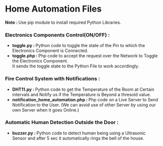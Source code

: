 # Home Automation Files
<b>Note : </b>Use pip module to install required Python Libraries.
  
<h3>Electronics Components Control(ON/OFF) :</h3>
<ul>
<li><b>toggle.py : </b> Python code to toggle the state of the Pin to which the Electronics Component is Connected.</li>
<li><b>toggle.php : </b> Php code to accept the request over the Network to Toggle the Electronics Component.
  <br>
  It sends the toggle state to the Python File to work accordingly.</li>
</ul>

<h3>Fire Control System with Notifications :</h3>
<ul>
<li><b>DHT11.py : </b> Python code to get the Temperature of the Room at Certain intervals and Notify us if the Temperature is Beyond a thresold value.</li>
<li><b>notification_home_automation.php : </b> Php code on a Live Server to Send Notification to the User. (We can avoid use of other Server by using our own Server when it goes Online.)</li>
</ul>


<h3>Automatic Human Detection Outside the Door :</h3>
<ul>
<li><b>buzzer.py : </b> Python code to detect human being using a Ultrasonic Sensor and after 5 sec it automatically rings the bell of the house.</li>
</ul>
